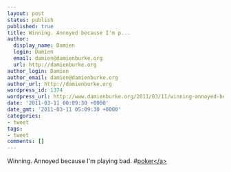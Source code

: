 ```yaml
---
layout: post
status: publish
published: true
title: Winning. Annoyed because I'm p...
author:
  display_name: Damien
  login: Damien
  email: damien@damienburke.org
  url: http://damienburke.org
author_login: Damien
author_email: damien@damienburke.org
author_url: http://damienburke.org
wordpress_id: 1374
wordpress_url: http://www.damienburke.org/2011/03/11/winning-annoyed-because-im-p/
date: '2011-03-11 00:09:30 +0000'
date_gmt: '2011-03-11 05:09:30 +0000'
categories:
- tweet
tags:
- tweet
comments: []
---
```

<p>Winning. Annoyed because I'm playing bad. #<a href="http:&#47;&#47;search.twitter.com&#47;search?q=%23poker" class="aktt_hashtag">poker<&#47;a></p>
